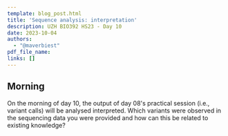 ```yaml
---
template: blog_post.html
title: 'Sequence analysis: interpretation'
description: UZH BIO392 HS23 - Day 10
date: 2023-10-04
authors:
  - "@maverbiest"
pdf_file_name: 
links: []
---
```


## Morning

On the morning of day 10, the output of day 08's practical session (i.e., variant calls)
will be analysed interpreted. Which variants were observed in the sequencing data you were
provided and how can this be related to existing knowledge? 

<!--more-->
